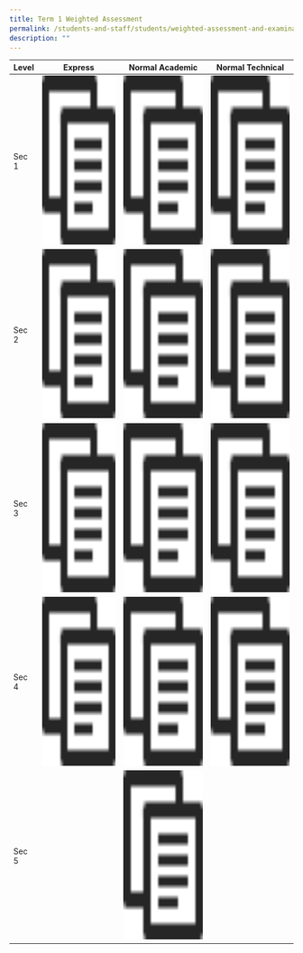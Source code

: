 ```yaml
---
title: Term 1 Weighted Assessment
permalink: /students-and-staff/students/weighted-assessment-and-examination/term-1-weighted-assessment/
description: ""
---
```

<table>
<thead>
  <tr>
    <th>Level</th>
    <th>Express</th>
    <th>Normal Academic</th>
    <th>Normal Technical</th>
  </tr>
</thead>
<tbody>
  <tr>
    <td>Sec 1</td>
    <td><a href="/files/WA%201_2022_Topics_Collated%201E.pdf"><img src="/images/copy.png" width="400" height="300"></a></td>
    <td><a href="/files/WA%201_2022_Topics_Collated%201NA.pdf"><img src="/images/copy.png" width="400" height="300"></a></td>
    <td><a href="/files/WA%201_2022_Topics_Collated%201NT.pdf"><img src="/images/copy.png" width="400" height="300"></a></td>
  </tr>
  <tr>
    <td>Sec 2</td>
    <td><a href="/files/WA%201_2022_Topics_Collated%202E.pdf"><img src="/images/copy.png" width="400" height="300"></a></td>
    <td><a href="/files/WA%201_2022_Topics_Collated%202NA.pdf"><img src="/images/copy.png" width="400" height="300"></td></a>
    <td><a href="/files/WA%201_2022_Topics_Collated%202NT.pdf"><img src="/images/copy.png" width="400" height="300"></a></td>
  </tr>
  <tr>
    <td>Sec 3</td>
    <td><a href="/files/WA%201_2022_Topics_Collated%203E.pdf"><img src="/images/copy.png" width="400" height="300"></a></td>
    <td><a href="/files/WA%201_2022_Topics_Collated%203NA.pdf"><img src="/images/copy.png" width="400" height="300"></a></td>
    <td><a href="/files/WA%201_2022_Topics_Collated%203NT.pdf"><img src="/images/copy.png" width="400" height="300"></a></td>
  </tr>
  <tr>
    <td>Sec 4</td>
    <td><a href="/files/WA%201_2022_Topics_Collated%204E%20caa%2015%20Feb.pdf"><img src="/images/copy.png" width="400" height="300"></a></td>
    <td><a href="/files/WA%201_2022_Topics_Collated%204NA.pdf"><img src="/images/copy.png" width="400" height="300"></a></td>
    <td><a href="/files/WA%201_2022_Topics_Collated%204NT.pdf"><img src="/images/copy.png" width="300" height="300"></a></td>
  </tr>
  <tr>
    <td>Sec 5</td>
    <td></td>
    <td><a href="/files/WA%201_2022_Topics_Collated%205NA.pdf"><img src="/images/copy.png" width="400" height="300"></a></td>
    <td></td>
		  </tr>
</tbody>
</table>

